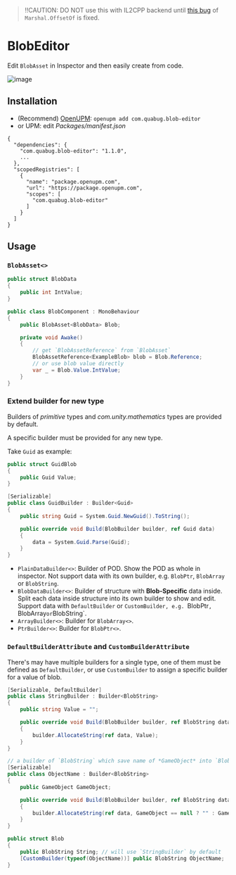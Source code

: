 > ‼CAUTION: DO NOT use this with IL2CPP backend until [this bug](https://issuetracker.unity3d.com/issues/marshal-dot-offsetof-returns-incorrect-offset-when-building-the-project-with-il2cpp-scripting-backend) of `Marshal.OffsetOf` is fixed.
# BlobEditor

Edit `BlobAsset` in Inspector and then easily create from code.

![image](https://user-images.githubusercontent.com/683655/129165723-24fe1c6a-884b-4059-98e1-0fe941deec3d.png)

## Installation
- (Recommend) [OpenUPM](https://openupm.com/packages/com.quabug.blob-editor/): `openupm add com.quabug.blob-editor`
- or UPM: edit *Packages/manifest.json*
```
{
  "dependencies": {
    "com.quabug.blob-editor": "1.1.0",
    ...
  },
  "scopedRegistries": [
    {
      "name": "package.openupm.com",
      "url": "https://package.openupm.com",
      "scopes": [
        "com.quabug.blob-editor"
      ]
    }
  ]
}
```

## Usage

### `BlobAsset<>`

``` c#
public struct BlobData
{
    public int IntValue;
}

public class BlobComponent : MonoBehaviour
{
    public BlobAsset<BlobData> Blob;

    private void Awake()
    {
        // get `BlobAssetReference` from `BlobAsset`
        BlobAssetReference<ExampleBlob> blob = Blob.Reference;
        // or use blob value directly
        var _ = Blob.Value.IntValue;
    }
}
```

### Extend builder for new type

Builders of *primitive* types and *com.unity.mathematics* types are provided by default.

A specific builder must be provided for any new type.

Take `Guid` as example:
``` c#
public struct GuidBlob
{
    public Guid Value;
}

[Serializable]
public class GuidBuilder : Builder<Guid>
{
    public string Guid = System.Guid.NewGuid().ToString();

    public override void Build(BlobBuilder builder, ref Guid data)
    {
        data = System.Guid.Parse(Guid);
    }
}
```

- `PlainDataBuilder<>`: Builder of POD. Show the POD as whole in inspector. Not support data with its own builder, e.g. `BlobPtr`, `BlobArray` or `BlobString`.
- `BlobDataBuilder<>`: Builder of structure with **Blob-Specific** data inside. Split each data inside structure into its own builder to show and edit. Support data with `DefaultBuilder` or `CustomBuilder, e.g. `BlobPtr`, `BlobArray` or `BlobString`.
- `ArrayBuilder<>`: Builder for `BlobArray<>`.
- `PtrBuilder<>`: Builder for `BlobPtr<>`.

### `DefaultBuilderAttribute` and `CustomBuilderAttribute`
There's may have multiple builders for a single type, one of them must be defined as `DefaultBuilder`, or use `CustomBuilder` to assign a specific builder for a value of blob.
``` c#
[Serializable, DefaultBuilder]
public class StringBuilder : Builder<BlobString>
{
    public string Value = "";

    public override void Build(BlobBuilder builder, ref BlobString data)
    {
        builder.AllocateString(ref data, Value);
    }
}

// a builder of `BlobString` which save name of *GameObject* into `BlobString`
[Serializable]
public class ObjectName : Builder<BlobString>
{
    public GameObject GameObject;

    public override void Build(BlobBuilder builder, ref BlobString data)
    {
        builder.AllocateString(ref data, GameObject == null ? "" : GameObject.name);
    }
}

public struct Blob
{
    public BlobString String; // will use `StringBuilder` by default
    [CustomBuilder(typeof(ObjectName))] public BlobString ObjectName;
}
```
